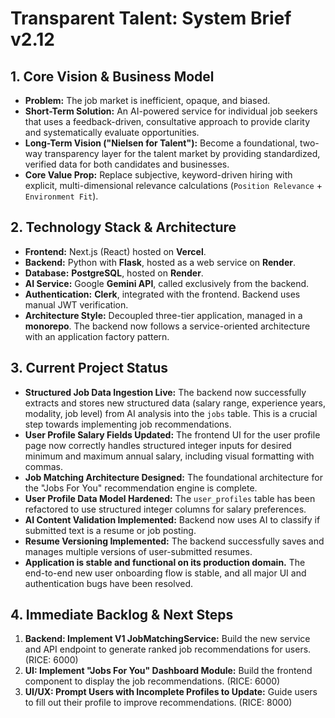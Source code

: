 # Transparent Talent: System Brief v2.12

## 1. Core Vision & Business Model
*   **Problem:** The job market is inefficient, opaque, and biased.
*   **Short-Term Solution:** An AI-powered service for individual job seekers that uses a feedback-driven, consultative approach to provide clarity and systematically evaluate opportunities.
*   **Long-Term Vision ("Nielsen for Talent"):** Become a foundational, two-way transparency layer for the talent market by providing standardized, verified data for both candidates and businesses.
*   **Core Value Prop:** Replace subjective, keyword-driven hiring with explicit, multi-dimensional relevance calculations (`Position Relevance` + `Environment Fit`).

## 2. Technology Stack & Architecture
*   **Frontend:** Next.js (React) hosted on **Vercel**.
*   **Backend:** Python with **Flask**, hosted as a web service on **Render**.
*   **Database:** **PostgreSQL**, hosted on **Render**.
*   **AI Service:** Google **Gemini API**, called exclusively from the backend.
*   **Authentication:** **Clerk**, integrated with the frontend. Backend uses manual JWT verification.
*   **Architecture Style:** Decoupled three-tier application, managed in a **monorepo**. The backend now follows a service-oriented architecture with an application factory pattern.

## 3. Current Project Status
*   **Structured Job Data Ingestion Live:** The backend now successfully extracts and stores new structured data (salary range, experience years, modality, job level) from AI analysis into the `jobs` table. This is a crucial step towards implementing job recommendations.
*   **User Profile Salary Fields Updated:** The frontend UI for the user profile page now correctly handles structured integer inputs for desired minimum and maximum annual salary, including visual formatting with commas.
*   **Job Matching Architecture Designed:** The foundational architecture for the "Jobs For You" recommendation engine is complete.
*   **User Profile Data Model Hardened:** The `user_profiles` table has been refactored to use structured integer columns for salary preferences.
*   **AI Content Validation Implemented:** Backend now uses AI to classify if submitted text is a resume or job posting.
*   **Resume Versioning Implemented:** The backend successfully saves and manages multiple versions of user-submitted resumes.
*   **Application is stable and functional on its production domain.** The end-to-end new user onboarding flow is stable, and all major UI and authentication bugs have been resolved.

## 4. Immediate Backlog & Next Steps
1.  **Backend: Implement V1 JobMatchingService:** Build the new service and API endpoint to generate ranked job recommendations for users. (RICE: 6000)
2.  **UI: Implement "Jobs For You" Dashboard Module:** Build the frontend component to display the job recommendations. (RICE: 6000)
3.  **UI/UX: Prompt Users with Incomplete Profiles to Update:** Guide users to fill out their profile to improve recommendations. (RICE: 8000)